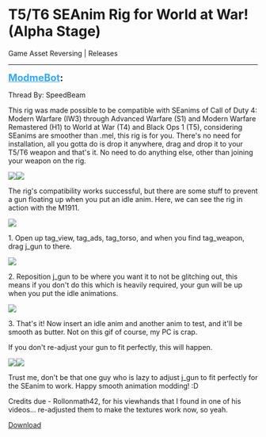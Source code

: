 # T5/T6 SEAnim Rig for World at War! (Alpha Stage)
Game Asset Reversing | Releases

---
<strong style="font-size: 1.4em;"><span style="text-decoration: underline;text-decoration-color: #34a7f9;"><span style="color:#34a7f9;">ModmeBot</span></span>:</strong>

<p>Thread By: SpeedBeam<br /><p style="text-align:left;">This rig was made possible to be compatible with SEanims of Call of Duty 4: Modern Warfare (IW3) through Advanced Warfare (S1) and Modern Warfare Remastered (H1) to World at War (T4) and Black Ops 1 (T5), considering SEanims are smoother than .mel, this rig is for you. There&#39;s no need for installation, all you gotta do is drop it anywhere, drag and drop it to your T5/T6 weapon and that&#39;s it. No need to do anything else, other than joining your weapon on the rig.</p><p style="text-align:left;"></p><p style="text-align:left;"><img style="max-width: 500px;" src="http://i.imgur.com/53fyEGr.png"><img style="max-width: 500px;" src="http://i.imgur.com/UCiHD91.png"></p><p style="text-align:left;">The rig&#39;s compatibility works successful, but there are some stuff to prevent a gun floating up when you put an idle anim. Here, we can see the rig in action with the M1911.</p><p style="text-align:left;"></p><p style="text-align:left;"><img style="max-width: 500px;" src="http://i.imgur.com/T1jboio.gif"></p><p style="text-align:left;">1. Open up tag_view, tag_ads, tag_torso, and when you find tag_weapon, drag j_gun to there.</p><p style="text-align:left;"></p><p style="text-align:left;"><img style="max-width: 500px;" src="http://i.imgur.com/MFFCHBS.gif"></p><p style="text-align:left;">2. Reposition j_gun to be where you want it to not be glitching out, this means if you don&#39;t do this which is heavily required, your gun will be up when you put the idle animations.</p><p style="text-align:left;"></p><p style="text-align:left;"><img style="max-width: 500px;" src="http://i.imgur.com/ukujGos.gif"></p><p style="text-align:left;">3. That&#39;s it! Now insert an idle anim and another anim to test, and it&#39;ll be smooth as butter. Not on this gif of course, my PC is crap.</p><p style="text-align:left;"></p><p style="text-align:left;">If you don&#39;t re-adjust your gun to fit perfectly, this will happen.</p><p style="text-align:left;"><img style="max-width: 500px;" src="http://i.imgur.com/GluWrav.png"><img style="max-width: 500px;" src="http://i.imgur.com/gBit2qn.png"></p><p style="text-align:left;"></p><p style="text-align:left;">Trust me, don&#39;t be that one guy who is lazy to adjust j_gun to fit perfectly for the SEanim to work. Happy smooth animation modding! :D</p><p style="text-align:left;"></p><p style="text-align:left;">Credits due - Rollonmath42, for his viewhands that I found in one of his videos... re-adjusted them to make the textures work now, so yeah.</p><p style="text-align:left;"></p><p style="text-align:left;"><a href="https://mega.nz/#!AFZgnJxQ!gWQp3KoX5kJPuI9GdkhaR05QC8M0Mm79D60snVQf-9k">Download</a></p><p style="text-align:left;"></p></p>
